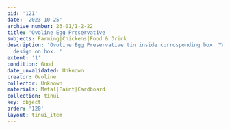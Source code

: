 ```yaml
---
pid: '121'
date: '2023-10-25'
archive_number: 23-01/1-2-22
title: 'Ovoline Egg Preservative '
subjects: Farming|Chickens|Food & Drink
description: 'Ovoline Egg Preservative tin inside corrosponding box. Yellow and blue
  design on box. '
extent: '1'
condition: Good
date_unvalidated: Unknown
creator: Ovoline
collector: Unknown
materials: Metal|Paint|Cardboard
collection: tinui
key: object
order: '120'
layout: tinui_item
---
```

